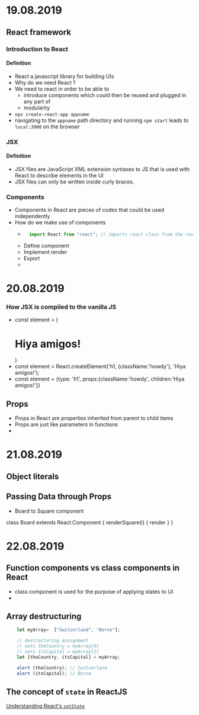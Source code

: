 # 19.08.2019
## React framework
### Introduction to React
#### Definition
- React a javascript library for building UIs
- Why do we need React ?
 - We need to react in order to be able to
    - introduce components which could then be reused and plugged in any part of 
    - modularity
- `npx create-react-app appname`
- navigating to the `appname` path directory and running `npm start` leads to `local:3000` on the browser

### JSX
#### Definition
- JSX files are JavaScript XML extension syntaxes to JS that is used with React to describe elements in the UI
- JSX files can only be written inside curly braces.

### Components
- Components in React are pieces of codes that could be used independently
- How do we make use of components
    - ```javascript 
        import React from "react"; // imports react class from the react paket
      ```
    - Define component
    - Implement render
    - Export
    - 


# 20.08.2019
### How JSX is compiled to the vanilla JS
- const element = (<h1 className="Howdy">Hiya amigos!</h1>)
- const element = React.createElement('h1, {className:'howdy'}, 'Hiya amigos!');
- const element = {type: 'h1', props:{className:'howdy', children:'Hiya amigos!'}}
## Props 
- Props in React are properties inherited from parent to child items
- Props are just like parameters in functions
- 


###

# 21.08.2019
## Object literals

## Passing Data through Props
- Board to Square component

class Board extends React.Component {
    renderSquare(i) {
        render <Square value={i} />
    }
}

# 22.08.2019
## Function components vs class components in React
- class component is used for the purpose of applying states to UI
- 


## Array destructuring
```javascript
    let myArray=  ["Switzerland", "Berne"];

    // destructuring assignment
    // sets theCountry = myArray[0]
    // sets itsCapital = myArray[1]
    let [theCountry, itsCapital] = myArray;

    alert (theCountry); // Switzerland
    alert (itsCapital); // Berne
```

## The concept of `state` in ReactJS
[Understanding React's `setState`](https://css-tricks.com/understanding-react-setstate/)